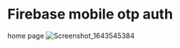 # Firebase mobile otp auth

home page
![Screenshot_1643545384](https://user-images.githubusercontent.com/88202708/151699553-e7bc85a9-a8d1-4834-933d-d32f22c0de0e.png)
